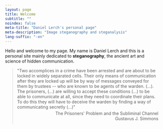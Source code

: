 ```yaml
---
layout: page
title: Welcome
subtitle: "" 
noindex: false
meta-title: "Daniel Lerch's personal page"
meta-description: "Image steganography and steganalysis"
lang-suffix: "-en"
---
```


Hello and welcome to my page. My name is Daniel Lerch and this is a personal site
mainly dedicated to **steganography**, the ancient art and science of hidden communication.


> "Two accomplices in a crime have been arrested and are about to be locked in widely separated cells. Their only means of communication after they are locked up will be by way of messages conveyed for them by trustees -- who are known to be agents of the warden. (...). The prisoners, (...) are willing to accept these conditions (...) to be able to communicate at all, since they need to coordinate their plans. To do this they will have to deceive the  warden by finding a way of communicating secretly (...)"
> <div style='text-align:right;position:relative;top:-10px'>The Prisoners' Problem and the Subliminal Channel<br>Gustavus J. Simmons</div>
